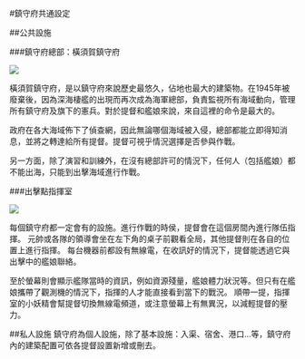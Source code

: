 #鎮守府共通設定

##公共設施

###鎮守府總部：橫須賀鎮守府

![](https://hackpad-attachments.imgix.net/hackpad.com_pPBOCQ8252t_p.306119_1425021203896_%E7%92%B0%E5%A2%83%E4%BB%8B%E7%B4%B9-%E7%B8%BD%E9%83%A8.jpg?fit=max&w=882)

橫須賀鎮守府，是以鎮守府來說歷史最悠久，佔地也最大的建築物。在1945年被廢棄後，因為深海棲艦的出現而再次成為海軍總部，負責監視所有海域動向，管理所有鎮守府及旗下的憲兵。對於提督和艦娘來說，來自這裡的命令是最大的。

政府在各大海域佈下了偵查網，因此無論哪個海域被入侵，總部都能立即得知消息，並將之轉達給所有提督。提督可視乎情況選擇是否參與作戰。

另一方面，除了演習和訓練外，在沒有總部許可的情況下，任何人（包括艦娘）都不能出海，只能到出擊海域進行作戰。


###出擊點指揮室

![](https://hackpad-attachments.imgix.net/hackpad.com_pPBOCQ8252t_p.306119_1425021264180_%E7%92%B0%E5%A2%83%E4%BB%8B%E7%B4%B9-%E4%BD%9C%E6%88%B0%E6%8C%87%E6%8F%AE.jpg?fit=max&w=882)

每個鎮守府都一定會有的設施。進行作戰的時侯，提督會在這個房間內進行隊伍指揮。
元帥或各隊的領導會坐在左下角的桌子前觀看全局，其他提督則在各自的位置上進行指揮。
每台機器前都設有無線電，在收訊好的情況下，提督能透過它與出擊中的艦娘聯絡。

至於螢幕則會顯示艦隊當時的資訊，例如資源殘量，艦娘體力狀況等。但只有在艦娘攜帶了觀測機的情況下，指揮的人才能直接看到當下的戰況。
順帶一提，指揮室的小妖精會幫提督切換無線電頻道，或注意螢幕上有無異況，以減輕提督的壓力。

##私人設施
鎮守府為個人設施，除了基本設施：入渠、宿舍、港口...等，鎮守府內的建築配置可依各提督設置新增或刪去。